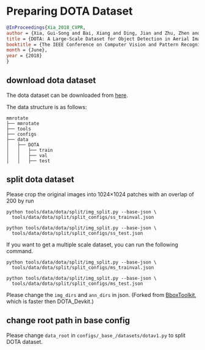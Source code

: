 # Preparing DOTA Dataset

<!-- [DATASET] -->

```bibtex
@InProceedings{Xia_2018_CVPR,
author = {Xia, Gui-Song and Bai, Xiang and Ding, Jian and Zhu, Zhen and Belongie, Serge and Luo, Jiebo and Datcu, Mihai and Pelillo, Marcello and Zhang, Liangpei},
title = {DOTA: A Large-Scale Dataset for Object Detection in Aerial Images},
booktitle = {The IEEE Conference on Computer Vision and Pattern Recognition (CVPR)},
month = {June},
year = {2018}
}
```

## download dota dataset

The dota dataset can be downloaded from [here](https://captain-whu.github.io/DOTA/dataset.html).

The data structure is as follows:

```none
mmrotate
├── mmrotate
├── tools
├── configs
├── data
│   ├── DOTA
│   │   ├── train
│   │   ├── val
│   │   ├── test
```

## split dota dataset

Please crop the original images into 1024×1024 patches with an overlap of 200 by run

```shell
python tools/data/dota/split/img_split.py --base-json \
  tools/data/dota/split/split_configs/ss_trainval.json

python tools/data/dota/split/img_split.py --base-json \
  tools/data/dota/split/split_configs/ss_test.json
```

If you want to get a multiple scale dataset, you can run the following command.

```shell
python tools/data/dota/split/img_split.py --base-json \
  tools/data/dota/split/split_configs/ms_trainval.json

python tools/data/dota/split/img_split.py --base-json \
  tools/data/dota/split/split_configs/ms_test.json
```

Please change the `img_dirs` and `ann_dirs` in json. (Forked from [BboxToolkit](https://github.com/jbwang1997/BboxToolkit), which is faster then DOTA_Devkit.)

## change root path in base config

Please change `data_root` in `configs/_base_/datasets/dotav1.py` to split DOTA dataset.
